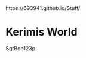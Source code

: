 
<html>
<head>
<title></title>
</head>
<body>
https://693941.github.io/Stuff/
<h1>Kerimis World</h1>
<p>SgtBob123p</p>

</body>
</html>

